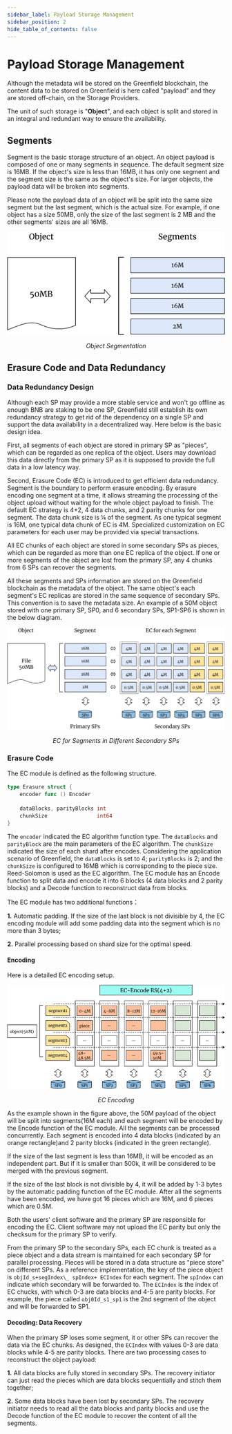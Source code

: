 ```yaml
---
sidebar_label: Payload Storage Management
sidebar_position: 2
hide_table_of_contents: false
---
```


# Payload Storage Management

Although the metadata will be stored on the Greenfield blockchain, the
content data to be stored on Greenfield is here called "payload" and
they are stored off-chain, on the Storage Providers.

The unit of such storage is "**Object**", and each object is split and
stored in an integral and redundant way to ensure the availability.

## Segments

Segment is the basic storage structure of an object. An object payload
is composed of one or many segments in sequence. The default segment
size is 16MB. If the object's size is less than 16MB, it has only one
segment and the segment size is the same as the object's size. For
larger objects, the payload data will be broken into segments.

Please note the payload data of an object will be split into the same
size segment but the last segment, which is the actual size. For
example, if one object has a size 50MB, only the size of the last
segment is 2 MB and the other segments' sizes are all 16MB.

![object-segmentation](../../../static/img/assets/greenfield/18.1-Object-Segmentation.jpg)
<div align="center"><i>Object Segmentation</i></div>

## Erasure Code and Data Redundancy

### Data Redundancy Design

Although each SP may provide a more stable service and won't go offline
as enough BNB are staking to be one SP, Greenfield still establish its
own redundancy strategy to get rid of the dependency on a single SP and
support the data availability in a decentralized way. Here below is the
basic design idea.

First, all segments of each object are stored in primary SP as "pieces",
which can be regarded as one replica of the object. Users may download
this data directly from the primary SP as it is supposed to provide the
full data in a low latency way.

Second, Erasure Code (EC) is introduced to get efficient data
redundancy. Segment is the boundary to perform erasure encoding. By
erasure encoding one segment at a time, it allows streaming the
processing of the object upload without waiting for the whole object
payload to finish. The default EC strategy is 4+2, 4 data chunks, and 2
parity chunks for one segment. The data chunk size is ¼ of the segment.
As one typical segment is 16M, one typical data chunk of EC is 4M.
Specialized customization on EC parameters for each user may be provided
via special transactions.

All EC chunks of each object are stored in some secondary SPs as pieces,
which can be regarded as more than one EC replica of the object. If one
or more segments of the object are lost from the primary SP, any 4
chunks from 6 SPs can recover the segments.

All these segments and SPs information are stored on the Greenfield
blockchain as the metadata of the object. The same object's each
segment's EC replicas are stored in the same sequence of secondary SPs.
This convention is to save the metadata size. An example of a 50M object
stored with one primary SP, SP0, and 6 secondary SPs, SP1-SP6 is shown
in the below diagram.

![ec-for-segments-in-different-secondary-sp](../../../static/img/assets/greenfield/18.2-EC-for-Segments-in-Different-Secondary-SPs.jpg)
<div align="center"><i>EC for Segments in Different Secondary SPs</i></div>

### Erasure Code

The EC module is defined as the following structure.

```go
type Erasure struct {
    encoder func () Encoder
    
    dataBlocks, parityBlocks int
    chunkSize                int64
}
```

The `encoder` indicated the EC algorithm function type. The `dataBlocks`
and `parityBlock` are the main parameters of the EC algorithm. The
`chunkSize` indicated the size of each shard after encodes. Considering
the application scenario of Greenfield, the `dataBlocks` is set to 4;
`parityBlocks` is 2; and the `chunkSize` is configured to 16MB which is
corresponding to the piece size. Reed-Solomon is used as the EC
algorithm. The EC module has an Encode function to split data and encode
it into 6 blocks (4 data blocks and 2 parity blocks) and a Decode
function to reconstruct data from blocks.

The EC module has two additional functions：

**1.** Automatic padding. If the size of the last block is not divisible by 4, the EC encoding module will add some padding data into the segment which is no more than 3 bytes;

**2.** Parallel processing based on shard size for the optimal speed.

#### Encoding

Here is a detailed EC encoding setup.

![ec-encoding](../../../static/img/assets/greenfield/18.3-EC-Encoding.jpg)
<div align="center"><i> EC Encoding</i></div>

As the example shown in the figure above, the 50M payload of the object
will be split into segments(16M each) and each segment will be encoded
by the Encode function of the EC module. All the segments can be
processed concurrently. Each segment is encoded into 4 data blocks
(indicated by an orange rectangle)and 2 parity blocks (indicated in the
green rectangle).

If the size of the last segment is less than 16MB, it will be encoded as
an independent part. But if it is smaller than 500k, it will be
considered to be merged with the previous segment.

If the size of the last block is not divisible by 4, it will be added by
1-3 bytes by the automatic padding function of the EC module. After all
the segments have been encoded, we have got 16 pieces which are 16M, and
6 pieces which are 0.5M.

Both the users' client software and the primary SP are responsible for
encoding the EC. Client software may not upload the EC parity but only
the checksum for the primary SP to verify.

From the primary SP to the secondary SPs, each EC chunk is treated as a
piece object and a data stream is maintained for each secondary SP for
parallel processing. Pieces will be stored in a data structure as "piece
store" on different SPs. As a reference implementation, the key of the
piece object is `objId_s+segIndex\_ spIndex+ ECIndex` for each segment.
The `spIndex` can indicate which secondary will be forwarded to. The
`ECIndex` is the index of EC chucks, with which 0-3 are data blocks and
4-5 are parity blocks. For example, the piece called `obj0Id_s1_sp1` is
the 2nd segment of the object and will be forwarded to SP1.

#### Decoding: Data Recovery

When the primary SP loses some segment, it or other SPs can recover the
data via the EC chunks. As designed, the `ECIndex` with values 0-3 are
data blocks while 4-5 are parity blocks. There are two processing cases
to reconstruct the object payload:

**1.** All data blocks are fully stored in secondary SPs. The recovery initiator can just read the pieces which are data blocks sequentially and stitch them together;

**2.** Some data blocks have been lost by secondary SPs. The recovery initiator needs to read all the data blocks and parity blocks and use the Decode function of the EC module to recover the content of all the segments.

